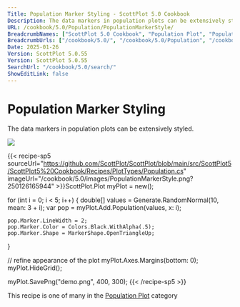 ```yaml
---
Title: Population Marker Styling - ScottPlot 5.0 Cookbook
Description: The data markers in population plots can be extensively styled.
URL: /cookbook/5.0/Population/PopulationMarkerStyle/
BreadcrumbNames: ["ScottPlot 5.0 Cookbook", "Population Plot", "Population Marker Styling"]
BreadcrumbUrls: ["/cookbook/5.0/", "/cookbook/5.0/Population", "/cookbook/5.0/Population/PopulationMarkerStyle"]
Date: 2025-01-26
Version: ScottPlot 5.0.55
Version: ScottPlot 5.0.55
SearchUrl: "/cookbook/5.0/search/"
ShowEditLink: false
---
```



<div class='d-flex align-items-center mt-5'>
<h1 class='me-2 text-dark my-0 border-0'>Population Marker Styling</h1>
</div>

The data markers in population plots can be extensively styled.

[![](/cookbook/5.0/images/PopulationMarkerStyle.png?250126165944)](/cookbook/5.0/images/PopulationMarkerStyle.png?250126165944)

{{< recipe-sp5 sourceUrl="https://github.com/ScottPlot/ScottPlot/blob/main/src/ScottPlot5/ScottPlot5%20Cookbook/Recipes/PlotTypes/Population.cs" imageUrl="/cookbook/5.0/images/PopulationMarkerStyle.png?250126165944" >}}ScottPlot.Plot myPlot = new();

for (int i = 0; i &lt; 5; i++)
{
    double[] values = Generate.RandomNormal(10, mean: 3 + i);
    var pop = myPlot.Add.Population(values, x: i);

    pop.Marker.LineWidth = 2;
    pop.Marker.Color = Colors.Black.WithAlpha(.5);
    pop.Marker.Shape = MarkerShape.OpenTriangleUp;
}

// refine appearance of the plot
myPlot.Axes.Margins(bottom: 0);
myPlot.HideGrid();

myPlot.SavePng("demo.png", 400, 300);
{{< /recipe-sp5 >}}

<div class='my-5 text-center'>This recipe is one of many in the <a href='/cookbook/5.0/Population'>Population Plot</a> category</div>


